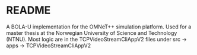 # README
A BOLA-U implementation for the OMNeT++ simulation platform.
Used for a master thesis at the Norwegian University of Science and Technology (NTNU).
Most logic are in the TCPVideoStreamCliAppV2 files under src -> apps -> TCPVideoStreamCliAppV2
